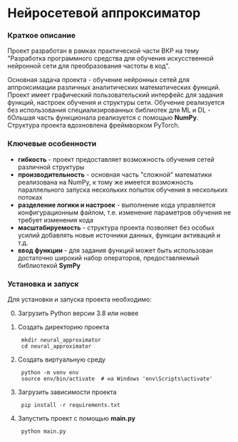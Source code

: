 # Нейросетевой аппроксиматор

### Краткое описание

Проект разработан в рамках практической части ВКР на тему "Разработка 
программного средства для обучения искусственной нейронной сети для 
преобразования частоты в код". 

Основная задача проекта - обучение нейронных 
сетей для аппроксимации различных аналитических математических функций.
Проект имеет графический пользовательский интерфейс для задания  функций, 
настроек обучения и структуры сети. Обучение реализуется без использования 
специализированных библиотек для ML и DL - бОльшая часть функционала 
реализуется с помощью **NumPy**. Структура проекта вдохновлена фреймворком 
PyTorch.

### Ключевые особенности

- **гибкость** - проект предоставляет возможность обучения сетей различной 
структуры
- **производительность** - основная часть "сложной" математики реализована на 
NumPy, к тому же имеется возможность параллельного запуска нескольких попыток
обучения в нескольких потоках
- **разделение логики и настроек** - выполнение кода управляется 
конфигурационным файлом, т.е. изменение параметров обучения не требует изменения
 кода
- **масштабируемость** - структура проекта позволяет без особых усилий добавлять 
новые источники данных, функции активаций и т.д.
- **ввод функции** - для задания функций может быть использован достаточно 
широкий набор операторов, предоставляемый библиотекой **SymPy**

### Установка и запуск

Для установки и запуска проекта необходимо:

0. Загрузить Python версии 3.8 или новее
1. Создать директорию проекта

        mkdir neural_approximator
        cd neural_approximator
2. Создать виртуальную среду

        python -m venv env
        source env/bin/activate  # на Windows 'env\Scripts\activate'
3. Загрузить зависимости проекта

        pip install -r requirements.txt
4. Запустить проект с помощью **main.py**

        python main.py